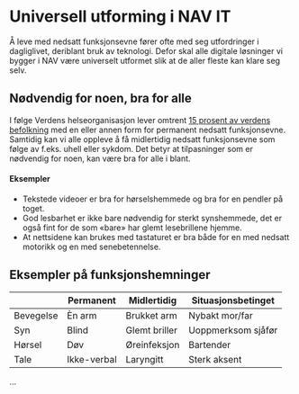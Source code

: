 # Universell utforming i NAV IT

<p class="typo-ingress">Å leve med nedsatt funksjonsevne fører ofte med seg utfordringer i dagliglivet, deriblant bruk av teknologi. Defor skal alle digitale løsninger vi bygger i NAV være universelt utformet slik at de aller fleste kan klare seg selv.</p>

## Nødvendig for noen, bra for alle

I følge Verdens helseorganisasjon lever omtrent [15 prosent av verdens befolkning](https://www.who.int/disabilities/world_report/2011/report/en/) med en eller annen form for permanent nedsatt funksjonsevne. Samtidig kan vi alle oppleve å få midlertidig nedsatt funksjonsevne som følge av f.eks. uhell eller sykdom. Det betyr at tilpasninger som er nødvendig for noen, kan være bra for alle i blant.

<alertstripe type="info">
    <h4>Eksempler</h4>
    <ul>
        <li>Tekstede videoer er bra for hørselshemmede og bra for en pendler på toget.</li>
        <li>God lesbarhet er ikke bare nødvendig for sterkt synshemmede, det er også fint for de som «bare» har glemt lesebrillene hjemme.</li>
        <li>At nettsidene kan brukes med tastaturet er bra både for en med nedsatt motorikk og en med senebetennelse.</li>
    </ul>
</alertstripe>

## Eksempler på funksjonshemninger

| |Permanent|Midlertidig|Situasjonsbetinget
|-|-|-|-|
|Bevegelse|Èn arm|Brukket arm|Nybakt mor/far|
|Syn|Blind|Glemt briller|Uoppmerksom sjåfør|
|Hørsel|Døv|Øreinfeksjon|Bartender|
|Tale|Ikke-verbal|Laryngitt|Sterk aksent|

...

